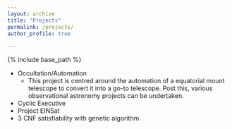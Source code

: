 ```yaml
---
layout: archive
title: "Projects"
permalink: /projects/
author_profile: true

---
```

{% include base_path %}
 

* Occultation/Automation
  * This project is centred around the automation of a equatorial mount telescope to convert it into a go-to telescope. Post this, various observational astronomy projects can be undertaken.
* Cyclic Executive
* Project EINSat
* 3 CNF satisfiability with genetic algorithm
